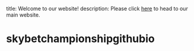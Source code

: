 title: Welcome to our website!
description: Please click <a href="http://eflchampionship.co.uk/home.html">here</a> to head to our main website.

# skybetchampionshipgithubio

